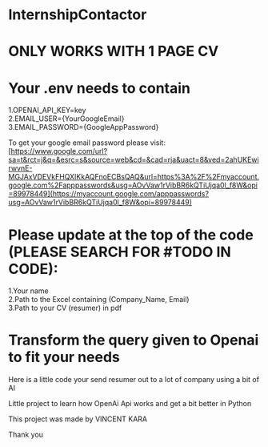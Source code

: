 # InternshipContactor

# ONLY WORKS WITH 1 PAGE CV</br>

# Your .env needs to contain </br>
  1.OPENAI_API_KEY=key </br>
  2.EMAIL_USER={YourGoogleEmail} </br>
  3.EMAIL_PASSWORD={GoogleAppPassword} </br>

To get your google email password please visit: [https://www.google.com/url?sa=t&rct=j&q=&esrc=s&source=web&cd=&cad=rja&uact=8&ved=2ahUKEwirwvnE-MGJAxVDEVkFHQXIKkAQFnoECBsQAQ&url=https%3A%2F%2Fmyaccount.google.com%2Fapppasswords&usg=AOvVaw1rVibBR6kQTiUjqa0l_f8W&opi=89978449](https://myaccount.google.com/apppasswords?usg=AOvVaw1rVibBR6kQTiUjqa0l_f8W&opi=89978449)

# Please update at the top of the code (PLEASE SEARCH FOR #TODO IN CODE): 
  1.Your name </br>
  2.Path to the Excel containing (Company_Name, Email) </br>
  3.Path to your CV (resumer) in pdf </br>

# Transform the query given to Openai to fit your needs


Here is a little code your send resumer out to a lot of company using a bit of AI

Little project to learn how OpenAi Api works and get a bit better in Python

This project was made by VINCENT KARA 

Thank you

